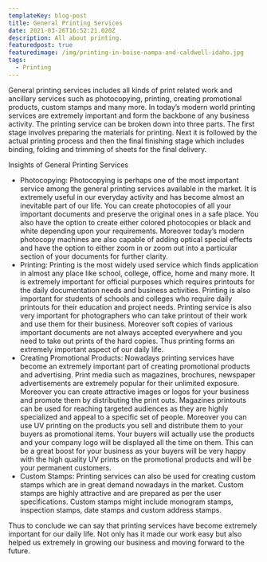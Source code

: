```yaml
---
templateKey: blog-post
title: General Printing Services
date: 2021-03-26T16:52:21.020Z
description: All about printing.
featuredpost: true
featuredimage: /img/printing-in-boise-nampa-and-caldwell-idaho.jpg
tags:
  - Printing
---
```

<!--StartFragment-->

General printing services includes all kinds of print related work and ancillary services such as photocopying, printing, creating promotional products, custom stamps and many more. In today’s modern world printing services are extremely important and form the backbone of any business activity. The printing service can be broken down into three parts. The first stage involves preparing the materials for printing. Next it is followed by the actual printing process and then the final finishing stage which includes binding, folding and trimming of sheets for the final delivery.

Insights of General Printing Services 

* Photocopying: Photocopying is perhaps one of the most important service among the general printing services available in the market. It is extremely useful in our everyday activity and has become almost an inevitable part of our life. You can create photocopies of all your important documents and preserve the original ones in a safe place. You also have the option to create either colored photocopies or black and white depending upon your requirements. Moreover today’s modern photocopy machines are also capable of adding optical special effects and have the option to either zoom in or zoom out into a particular section of your documents for further clarity.
* Printing: Printing is the most widely used service which finds application in almost any place like school, college, office, home and many more. It is extremely important for official purposes which requires printouts for the daily documentation needs and business activities. Printing is also important for students of schools and colleges who require daily printouts for their education and project needs. Printing service is also very important for photographers who can take printout of their work and use them for their business. Moreover soft copies of various important documents are not always accepted everywhere and you need to take out prints of the hard copies. Thus printing forms an extremely important aspect of our daily life.
* Creating Promotional Products: Nowadays printing services have become an extremely important part of creating promotional products and advertising. Print media such as magazines, brochures, newspaper advertisements are extremely popular for their unlimited exposure. Moreover you can create attractive images or logos for your business and promote them by distributing the print outs. Magazines printouts can be used for reaching targeted audiences as they are highly specialized and appeal to a specific set of people. Moreover you can use UV printing on the products you sell and distribute them to your buyers as promotional items. Your buyers will actually use the products and your company logo will be displayed all the time on them. This can be a great boost for your business as your buyers will be very happy with the high quality UV prints on the promotional products and will be your permanent customers.
* Custom Stamps: Printing services can also be used for creating custom stamps which are in great demand nowadays in the market. Custom stamps are highly attractive and are prepared as per the user specifications. Custom stamps might include monogram stamps, inspection stamps, date stamps and custom address stamps.

Thus to conclude we can say that printing services have become extremely important for our daily life. Not only has it made our work easy but also helped us extremely in growing our business and moving forward to the future. 

<!--EndFragment-->